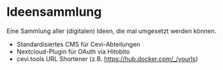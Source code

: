 # Ideensammlung
Eine Sammlung aller (digitalen) Ideen, die mal umgesetzt werden können.


- Standardisiertes CMS für Cevi-Abteilungen
- Nextcloud-Plugin für OAuth via Hitobito
- cevi.tools URL Shortener (z.B. https://hub.docker.com/_/yourls)
